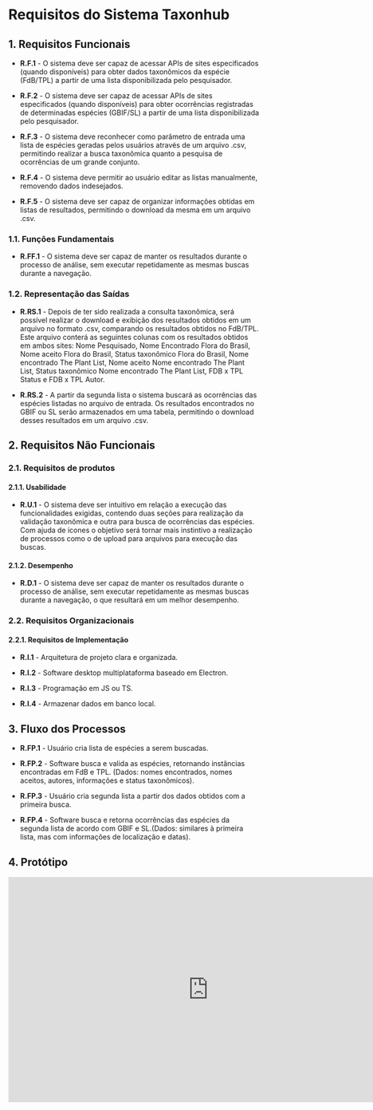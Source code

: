 # Requisitos do Sistema Taxonhub

## 1. Requisitos Funcionais

- **R.F.1** - O sistema deve ser capaz de acessar APIs de sites especificados (quando disponíveis) para obter dados taxonômicos da espécie (FdB/TPL) a partir de uma lista disponibilizada pelo pesquisador.

- **R.F.2** - O sistema deve ser capaz de acessar APIs de sites especificados (quando disponíveis) para obter ocorrências registradas de determinadas espécies (GBIF/SL) a partir de uma lista disponibilizada pelo pesquisador.

- **R.F.3** - O sistema deve reconhecer como parâmetro de entrada uma lista de espécies geradas pelos usuários através de um arquivo .csv, permitindo realizar a busca taxonômica quanto a pesquisa de ocorrências de um grande conjunto.

- **R.F.4** - O sistema deve permitir ao usuário editar as listas manualmente, removendo dados indesejados.

- **R.F.5** - O sistema deve ser capaz de organizar informações obtidas em listas de resultados, permitindo o download da mesma em um arquivo .csv.

### 1.1. Funções Fundamentais

- **R.FF.1** - O sistema deve ser capaz de manter os resultados durante o processo de análise, sem executar repetidamente as mesmas buscas durante a navegação.

### 1.2. Representação das Saídas

- **R.RS.1** - Depois de ter sido realizada a consulta taxonômica, será possível realizar o download e exibição dos resultados obtidos em um arquivo no formato .csv, comparando os resultados obtidos no FdB/TPL. Este arquivo conterá as seguintes colunas com os resultados obtidos em ambos sites: Nome Pesquisado, Nome Encontrado Flora do Brasil, Nome aceito Flora do Brasil, Status taxonômico Flora do Brasil, Nome encontrado The Plant List, Nome aceito Nome encontrado The Plant List, Status taxonômico Nome encontrado The Plant List, FDB x TPL Status e FDB x TPL Autor.

- **R.RS.2** - A partir da segunda lista o sistema buscará as ocorrências das espécies listadas no arquivo de entrada. Os resultados encontrados no GBIF ou SL serão armazenados em uma tabela, permitindo o download desses resultados em um arquivo .csv.

## 2. Requisitos Não Funcionais

### 2.1. Requisitos de produtos

#### 2.1.1. Usabilidade

- **R.U.1** - O sistema deve ser intuitivo em relação a execução das funcionalidades exigidas, contendo duas seções para realização da validação taxonômica e outra para busca de ocorrências das espécies. Com ajuda de ícones o objetivo será tornar mais instintivo a realização de processos como o de upload para arquivos para execução das buscas.

#### 2.1.2. Desempenho

- **R.D.1** - O sistema deve ser capaz de manter os resultados durante o processo de análise, sem executar repetidamente as mesmas buscas durante a navegação, o que resultará em um melhor desempenho.

### 2.2. Requisitos Organizacionais

#### 2.2.1. Requisitos de Implementação

- **R.I.1** - Arquitetura de projeto clara e organizada.

- **R.I.2** - Software desktop multiplataforma baseado em Electron.

- **R.I.3** - Programação em JS ou TS.

- **R.I.4** - Armazenar dados em banco local.

## 3. Fluxo dos Processos  

- **R.FP.1** - Usuário cria lista de espécies a serem buscadas.

- **R.FP.2** - Software busca e valida as espécies, retornando instâncias encontradas em FdB e TPL. (Dados: nomes encontrados, nomes aceitos, autores, informações e status taxonômicos).

- **R.FP.3** - Usuário cria segunda lista a partir dos dados obtidos com a primeira busca.

- **R.FP.4** - Software busca e retorna ocorrências das espécies da segunda lista de acordo com GBIF e SL.(Dados: similares à primeira lista, mas com informações de localização e datas).

## 4. Protótipo 
<iframe style="border: 1px solid rgba(0, 0, 0, 0.1);" width="800" height="450" src="https://www.figma.com/embed?embed_host=share&url=https%3A%2F%2Fwww.figma.com%2Ffile%2F7nvyNYGvlfMLzGFUBywQFP%2FTaxon-Hub%3Fnode-id%3D0%253A1" allowfullscreen></iframe>
